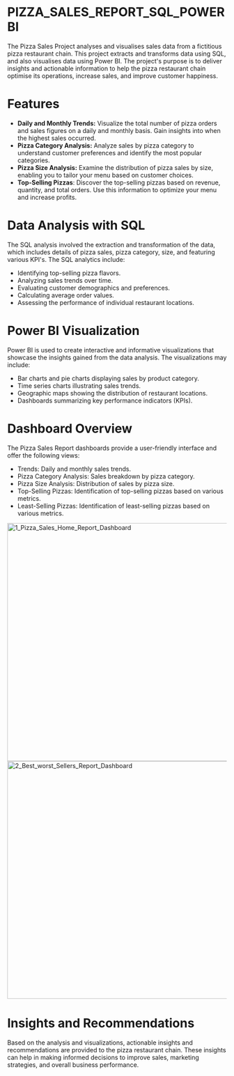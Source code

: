 # PIZZA_SALES_REPORT_SQL_POWERBI
The Pizza Sales Project analyses and visualises sales data from a fictitious pizza restaurant chain. This project extracts and transforms data using SQL, and also visualises data using Power BI. The project's purpose is to deliver insights and actionable information to help the pizza restaurant chain optimise its operations, increase sales, and improve customer happiness.

# Features 
- **Daily and Monthly Trends:** Visualize the total number of pizza orders and sales figures on a daily and monthly basis. Gain insights into when the highest sales occurred.
- **Pizza Category Analysis:** Analyze sales by pizza category to understand customer preferences and identify the most popular categories.
- **Pizza Size Analysis:** Examine the distribution of pizza sales by size, enabling you to tailor your menu based on customer choices.
- **Top-Selling Pizzas**: Discover the top-selling pizzas based on revenue, quantity, and total orders. Use this information to optimize your menu and increase profits.

# Data Analysis with SQL
The SQL analysis involved the extraction and transformation of the data, which includes details of pizza sales, pizza category, size, and featuring various KPI's. The SQL analytics include:

- Identifying top-selling pizza flavors.
- Analyzing sales trends over time.
- Evaluating customer demographics and preferences.
- Calculating average order values.
- Assessing the performance of individual restaurant locations.

# Power BI Visualization
Power BI is used to create interactive and informative visualizations that showcase the insights gained from the data analysis. The visualizations may include:

- Bar charts and pie charts displaying sales by product category.
- Time series charts illustrating sales trends.
- Geographic maps showing the distribution of restaurant locations.
- Dashboards summarizing key performance indicators (KPIs).

# Dashboard Overview
The Pizza Sales Report dashboards provide a user-friendly interface and offer the following views:

- Trends: Daily and monthly sales trends.
- Pizza Category Analysis: Sales breakdown by pizza category.
- Pizza Size Analysis: Distribution of sales by pizza size.
- Top-Selling Pizzas: Identification of top-selling pizzas based on various metrics.
- Least-Selling Pizzas: Identification of least-selling pizzas based on various metrics.
  
<img width="547" alt="1_Pizza_Sales_Home_Report_Dashboard" src="https://github.com/DebarghyaDeb-Econ/Pizza_Sales_Report_SQL_PowerBI/assets/172021501/4926166b-9240-42ae-8154-e4f800b449a8">


<img width="546" alt="2_Best_worst_Sellers_Report_Dashboard" src="https://github.com/DebarghyaDeb-Econ/Pizza_Sales_Report_SQL_PowerBI/assets/172021501/6726b0ef-0f9d-422e-a1ae-dbd6e4edc233">



# Insights and Recommendations
Based on the analysis and visualizations, actionable insights and recommendations are provided to the pizza restaurant chain. These insights can help in making informed decisions to improve sales, marketing strategies, and overall business performance.

